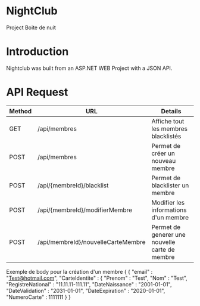 # NightClub
Project Boite de nuit
# Introduction

Nightclub was built from an ASP.NET WEB Project with a JSON API.

# API Request 

Method | URL | Details
----|-------------------- | -------------------------
GET| /api/membres | Affiche tout les membres blacklistés
POST| /api/membres | Permet de créer un nouveau membre
POST| /api/{membreId}/blacklist| Permet de blacklister un membre
POST| /api/{membreId}/modifierMembre| Modifier les informations d'un membre
POST| /api/membreId}/nouvelleCarteMembre| Permet de generer une nouvelle carte de membre


Exemple de body pour la création d'un membre
{
  {
    "email" : "Test@hotmail.com",
    "CarteIdentite" : {
        "Prenom" : "Test",
        "Nom" : "Test",
        "RegistreNational" : "11.11.11-111.11",
        "DateNaissance" : "2001-01-01",
        "DateValidation" : "2031-01-01",
        "DateExpiration" : "2020-01-01",
        "NumeroCarte" : 1111111
    }
}
